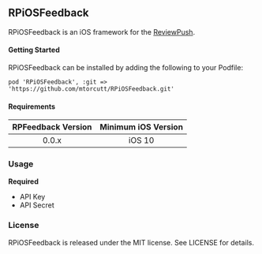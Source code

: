 ## RPiOSFeedback 
RPiOSFeedback is an iOS framework for the [ReviewPush](https://www.reviewpush.com). 

#### Getting Started
RPiOSFeedback can be installed by adding the following to your Podfile:

`pod 'RPiOSFeedback', :git => 'https://github.com/mtorcutt/RPiOSFeedback.git'`

#### Requirements

| RPFeedback Version | Minimum iOS Version  |
| :------------------: |:------------------:|
| 0.0.x                | iOS 10             |

### Usage

**Required**

- API Key
- API Secret

### License
RPiOSFeedback is released under the MIT license. See LICENSE for details.
